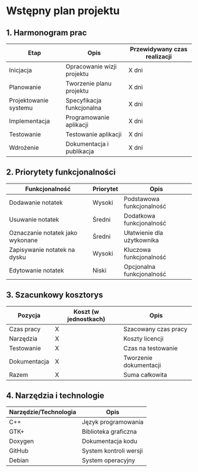 # Wstępny plan projektu

## 1. Harmonogram prac

| Etap                    | Opis                           | Przewidywany czas realizacji |
|--------------------------|--------------------------------|-----------------------------|
| Inicjacja               | Opracowanie wizji projektu    | X dni                       |
| Planowanie              | Tworzenie planu projektu      | X dni                       |
| Projektowanie systemu    | Specyfikacja funkcjonalna     | X dni                       |
| Implementacja           | Programowanie aplikacji       | X dni                       |
| Testowanie              | Testowanie aplikacji          | X dni                       |
| Wdrożenie               | Dokumentacja i publikacja     | X dni                       |

## 2. Priorytety funkcjonalności

| Funkcjonalność                 | Priorytet | Opis                        |
|----------------------------------|----------|-----------------------------|
| Dodawanie notatek              | Wysoki   | Podstawowa funkcjonalność   |
| Usuwanie notatek               | Średni   | Dodatkowa funkcjonalność    |
| Oznaczanie notatek jako wykonane | Średni   | Ułatwienie dla użytkownika  |
| Zapisywanie notatek na dysku    | Wysoki   | Kluczowa funkcjonalność     |
| Edytowanie notatek             | Niski    | Opcjonalna funkcjonalność   |

## 3. Szacunkowy kosztorys

| Pozycja        | Koszt (w jednostkach) | Opis                  |
|---------------|---------------------|-----------------------|
| Czas pracy    | X                 | Szacowany czas pracy   |
| Narzędzia     | X                 | Koszty licencji       |
| Testowanie    | X                 | Czas na testowanie    |
| Dokumentacja | X                 | Tworzenie dokumentacji |
| Razem        | X                 | Suma całkowita        |

## 4. Narzędzia i technologie

| Narzędzie/Technologia | Opis                      |
|----------------------|--------------------------|
| C++                 | Język programowania     |
| GTK+                | Biblioteka graficzna    |
| Doxygen             | Dokumentacja kodu       |
| GitHub              | System kontroli wersji   |
| Debian              | System operacyjny       |

